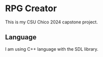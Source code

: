 # RPG Creator
This is my CSU Chico 2024 capstone project. 

## Language
I am using C++ language with the SDL library.
